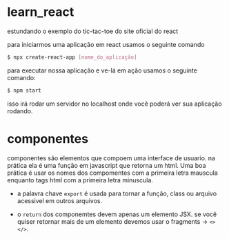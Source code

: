 # learn_react
estundando o exemplo do tic-tac-toe do site oficial do react

para iniciarmos uma aplicação em react usamos o seguinte comando

```bash
$ npx create-react-app [nome_do_aplicação]
```

para executar nossa aplicação e ve-lá em ação usamos o seguinte comando: 

```bash
$ npm start
```

isso irá rodar um servidor no localhost onde você poderá ver sua aplicação rodando.

# componentes

componentes são elementos que compoem uma interface de usuario. na prática ela é uma função em javascript que retorna um html. Uma boa prática é usar os nomes dos compomentes com a primeira letra mauscula enquanto tags html com a primeira letra minuscula.

- a palavra chave `export` é usada para tornar a função, class ou arquivo acessivel em outros arquivos.

- o `return` dos componemtes devem apenas um elemento JSX. se você quiser retornar mais de um elemento devemos usar o fragments -> `<> </>`.

